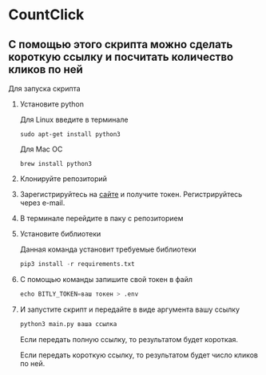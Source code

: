 # CountClick

## С помощью этого скрипта можно сделать короткую ссылку и посчитать количество кликов по ней

Для запуска скрипта 

1. Установите python
   
   Для Linux введите в терминале
    ```
   sudo apt-get install python3
    ```
    Для Mac OC
    ```
    brew install python3
    ```
1. Клонируйте репозиторий

1. Зарегистрируйтесь на [сайте](https://app.bitly.com/Bn55hH2ctPw/bitlinks/3pg5ZpS/details)
    и получите токен. Регистрируйтесь через e-mail.

1. В терминале перейдите в паку с репозиторием
1. Установите библиотеки
   
   Данная команда установит требуемые библиотеки

    ```python
    pip3 install -r requirements.txt
    ```

1. С помощью команды запишите свой токен в файл
    ```python
    echo BITLY_TOKEN=ваш токен > .env
    ```
1. И запустите скрипт и передайте в виде аргумента вашу ссылку
    ```python
    python3 main.py ваша ссылка
    ```
   Если передать полную ссылку, то результатом будет короткая. 

   Если передать короткую ссылку, то результатом будет число кликов по ней. 